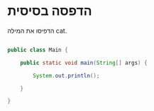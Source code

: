 # הדפסה בסיסית

הדפיסו את המילה cat.
```java runnable

public class Main {

    public static void main(String[] args) {

        System.out.println();

    }

}

```
